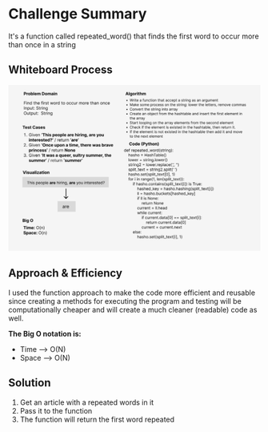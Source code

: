 # Challenge Summary
<!-- Description of the challenge -->
It's a function called repeated_word() that finds the first word to occur more than once in a string

## Whiteboard Process
<!-- Embedded whiteboard image -->
![Repeaed Word Whiteboard](repeated_word.png)

## Approach & Efficiency
<!-- What approach did you take? Why? What is the Big O space/time for this approach? -->
I used the function approach to make the code more efficient and reusable since creating a methods for executing the program and testing
will be computationally cheaper and will create a much cleaner (readable) code as well.

**The Big O notation is:**
- Time --> O(N) 
- Space --> O(N)


## Solution
<!-- Show how to run your code, and examples of it in action -->
1. Get an article with a repeated words in it
2. Pass it to the function
3. The function will return the first word repeated